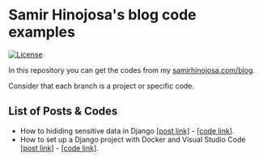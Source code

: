 # Samir Hinojosa's blog code examples
[![License](https://img.shields.io/badge/License-Apache%202.0-blue.svg)](https://opensource.org/licenses/Apache-2.0)

In this repository you can get the codes from my [samirhinojosa.com/blog](https://www.samirhinojosa.com/blog/).

Consider that each branch is a project or specific code.

## List of Posts & Codes
- How to hididing sensitive data in Django [\[post link\]](https://www.samirhinojosa.com/hiding-sensitive-data-in-django/) - [\[code link\]](https://github.com/samirhinojosa/blog-code-examples/tree/django-hiding-sensitive-data).
- How to set up a Django project with Docker and Visual Studio Code [\[post link\]](https://www.samirhinojosa.com/django-docker-visual-studio-code/) - [\[code link\]](https://github.com/samirhinojosa/blog-code-examples/tree/django-setup-project-docker).




